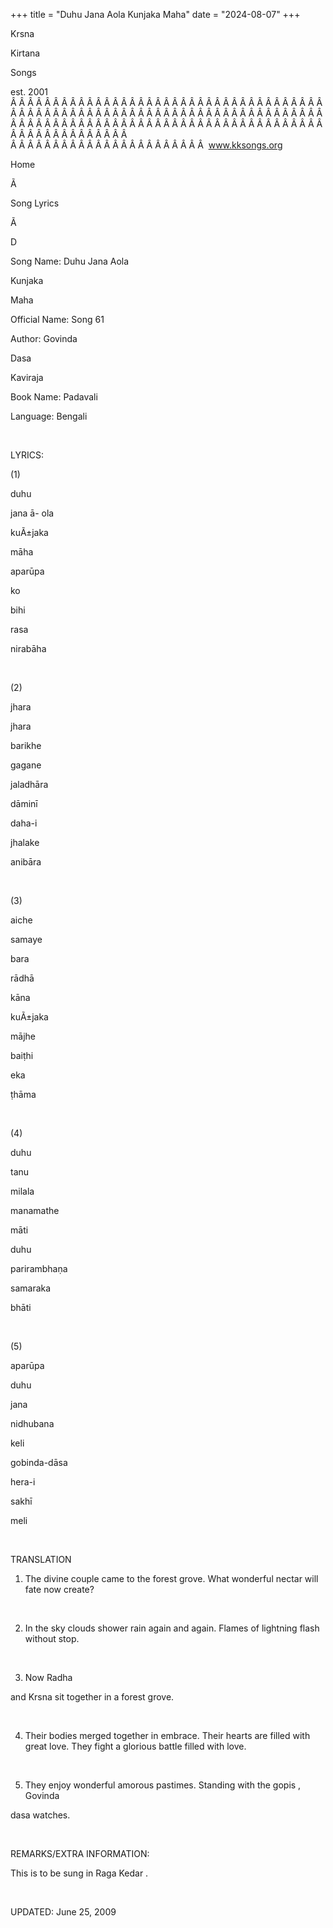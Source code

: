 +++ 
title = "Duhu Jana Aola Kunjaka Maha"
date = "2024-08-07"
+++

Krsna
 
Kirtana
 
Songs

est. 2001
Â Â Â Â Â Â Â Â Â Â Â Â Â Â Â Â Â Â Â Â Â Â Â Â Â Â Â Â Â Â Â Â Â Â Â Â Â Â Â Â Â Â Â Â Â Â Â Â Â Â Â Â Â Â Â Â Â Â Â Â Â Â Â Â Â Â Â Â Â Â Â Â Â Â Â Â Â Â Â Â Â Â Â Â Â Â Â Â Â Â Â Â Â Â Â Â Â Â Â Â Â Â Â Â Â Â Â Â Â Â Â Â Â Â Â Â Â Â Â Â Â Â Â Â Â  
Â Â Â Â Â Â Â Â Â Â Â Â Â Â Â Â Â Â Â Â Â Â Â  
www.kksongs.org








Home
 
Ã 
 
Song Lyrics
 
Ã 
 
D




Song Name: 
Duhu
 Jana 
Aola
 
Kunjaka
 
Maha


Official Name: Song 61


Author: 
Govinda
 
Dasa
 
Kaviraja


Book Name: 
Padavali


Language: 
Bengali


 


LYRICS:


(1)


duhu
 
jana
 ā-
ola
 
kuÃ±jaka
 
māha


aparūpa
 
ko
 
bihi
 
rasa


nirabāha


 


(2)


jhara
 
jhara
 
barikhe
 
gagane


jaladhāra


dāminī
 
daha-i
 
jhalake
 
anibāra


 


(3)


aiche
 
samaye
 
bara
 
rādhā


kāna


kuÃ±jaka
 
mājhe
 
baiṭhi
 
eka
 
ṭhāma


 


(4)


duhu
 
tanu
 
milala
 
manamathe


māti


duhu
 
parirambhaṇa
 
samaraka
 
bhāti


 


(5)


aparūpa
 
duhu
 
jana
 
nidhubana


keli


gobinda-dāsa


hera-i
 
sakhī
 
meli


 


TRANSLATION


1) The divine couple came
to the forest grove. What wonderful nectar will fate now create?


 


2) In the sky clouds shower
rain again and again. Flames of lightning flash without stop.


 


3) Now 
Radha

and 
Krsna
 sit together in a forest grove. 


 


4) Their bodies merged
together in embrace. Their hearts are filled with great love. They fight a
glorious battle filled with love.


 


5) They enjoy wonderful
amorous pastimes. Standing with the 
gopis
, 
Govinda
 
dasa
 watches.


 


REMARKS/EXTRA INFORMATION:


This
is to be sung in Raga 
Kedar
.


 


UPDATED:
 June 25, 2009
